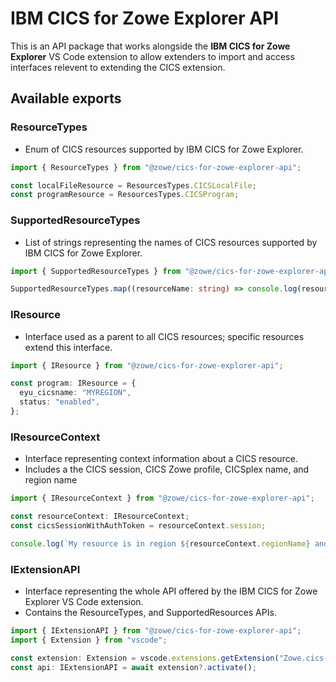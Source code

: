 # IBM CICS for Zowe Explorer API

This is an API package that works alongside the **IBM CICS for Zowe Explorer** VS Code extension to allow extenders to import and access interfaces relevent to extending the CICS extension.

## Available exports

### ResourceTypes

- Enum of CICS resources supported by IBM CICS for Zowe Explorer.

```typescript
import { ResourceTypes } from "@zowe/cics-for-zowe-explorer-api";

const localFileResource = ResourcesTypes.CICSLocalFile;
const programResource = ResourcesTypes.CICSProgram;
```

### SupportedResourceTypes

- List of strings representing the names of CICS resources supported by IBM CICS for Zowe Explorer.

```typescript
import { SupportedResourceTypes } from "@zowe/cics-for-zowe-explorer-api";

SupportedResourceTypes.map((resourceName: string) => console.log(resourceName));
```

### IResource

- Interface used as a parent to all CICS resources; specific resources extend this interface.

```typescript
import { IResource } from "@zowe/cics-for-zowe-explorer-api";

const program: IResource = {
  eyu_cicsname: "MYREGION",
  status: "enabled",
};
```

### IResourceContext

- Interface representing context information about a CICS resource.
- Includes a the CICS session, CICS Zowe profile, CICSplex name, and region name

```typescript
import { IResourceContext } from "@zowe/cics-for-zowe-explorer-api";

const resourceContext: IResourceContext;
const cicsSessionWithAuthToken = resourceContext.session;

console.log(`My resource is in region ${resourceContext.regionName} and CICSplex ${resourceContext.cicsplexName}`);
```

### IExtensionAPI

- Interface representing the whole API offered by the IBM CICS for Zowe Explorer VS Code extension.
- Contains the ResourceTypes, and SupportedResources APIs.

```typescript
import { IExtensionAPI } from "@zowe/cics-for-zowe-explorer-api";
import { Extension } from "vscode";

const extension: Extension = vscode.extensions.getExtension("Zowe.cics-extension-for-zowe");
const api: IExtensionAPI = await extension?.activate();
```
